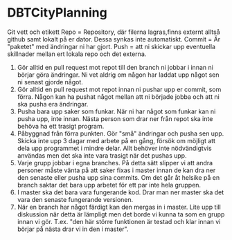 DBTCityPlanning
===============

Git vett och etikett
Repo = Repository, där filerna lagras,finns externt alltså github samt lokalt på er dator. Dessa synkas inte automatiskt.
Commit = Är "paketet" med ändringar ni har gjort.
Push = att ni skickar upp eventuella skillnader mellan ert lokala repo och det externa. 


1. Gör alltid en pull request mot repot till den branch ni jobbar i innan ni börjar göra ändringar. Ni vet aldrig om någon har laddat upp något sen ni senast gjorde något.
2. Gör alltid en pull request mot repot innan ni pushar upp er commit, som förra. Någon kan ha pushat något mellan att ni började jobba och att ni ska pusha era ändringar.
3. Pusha bara upp saker som funkar. När ni har något som funkar kan ni pusha upp, inte innan. Nästa person som drar ner från repot ska inte behöva ha ett trasigt program.
4. Påbyggnad från förra punkten. Gör "små" ändringar och pusha sen upp. Skicka inte upp 3 dagar med arbete på en gång, försök om möjligt att dela upp programmet i mindre delar. Allt behöver inte nödvändigtvis användas men det ska inte vara trasigt när det pushas upp.
5. Varje grupp jobbar i egna branches. På detta sätt slipper vi att andra personer måste vänta på att saker fixas i master innan de kan dra ner den senaste eller pusha upp sina commits. Om det går åt helsike på en branch saktar det bara upp arbetet för ett par inte hela gruppen.
6. I master ska det bara vara fungerande kod. Drar man ner master ska det vara den senaste fungerande versionen.
7. När en branch har något färdigt kan den mergas in i master. Lite upp till diskussion när detta är lämpligt men det borde vi kunna ta som en grupp innan vi gör. T.ex. "den här större funktionen är testad och klar innan vi börjar på nästa drar vi in den i master".
